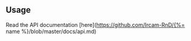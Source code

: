 ## Usage
Read the API documentation [here](https://github.com/Ircam-RnD/{%= name %}/blob/master/docs/api.md)